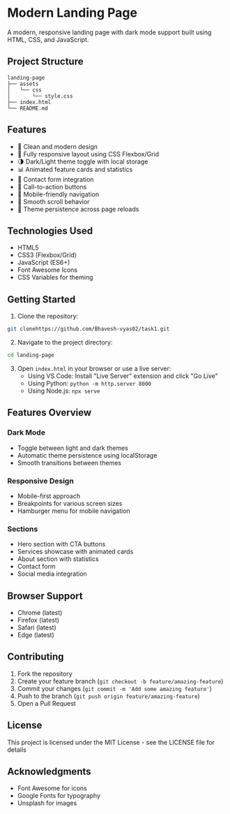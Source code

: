# Modern Landing Page

A modern, responsive landing page with dark mode support built using HTML, CSS, and JavaScript.

## Project Structure

```
landing-page
├── assets
│   └── css
│       └── style.css
├── index.html
└── README.md
```

## Features

- 🎨 Clean and modern design
- 📱 Fully responsive layout using CSS Flexbox/Grid
- 🌗 Dark/Light theme toggle with local storage
- 📊 Animated feature cards and statistics
- 📝 Contact form integration
- 🎯 Call-to-action buttons
- 📱 Mobile-friendly navigation
- 💫 Smooth scroll behavior
- 🔄 Theme persistence across page reloads

## Technologies Used

- HTML5
- CSS3 (Flexbox/Grid)
- JavaScript (ES6+)
- Font Awesome Icons
- CSS Variables for theming

## Getting Started

1. Clone the repository:
```bash
git clonehttps://github.com/Bhavesh-vyas02/task1.git
```

2. Navigate to the project directory:
```bash
cd landing-page
```

3. Open `index.html` in your browser or use a live server:
   - Using VS Code: Install "Live Server" extension and click "Go Live"
   - Using Python: `python -m http.server 8000`
   - Using Node.js: `npx serve`

## Features Overview

### Dark Mode
- Toggle between light and dark themes
- Automatic theme persistence using localStorage
- Smooth transitions between themes

### Responsive Design
- Mobile-first approach
- Breakpoints for various screen sizes
- Hamburger menu for mobile navigation

### Sections
- Hero section with CTA buttons
- Services showcase with animated cards
- About section with statistics
- Contact form
- Social media integration

## Browser Support

- Chrome (latest)
- Firefox (latest)
- Safari (latest)
- Edge (latest)

## Contributing

1. Fork the repository
2. Create your feature branch (`git checkout -b feature/amazing-feature`)
3. Commit your changes (`git commit -m 'Add some amazing feature'`)
4. Push to the branch (`git push origin feature/amazing-feature`)
5. Open a Pull Request

## License

This project is licensed under the MIT License - see the LICENSE file for details

## Acknowledgments

- Font Awesome for icons
- Google Fonts for typography
- Unsplash for images